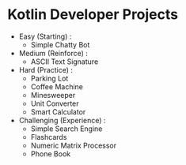 # Kotlin Developer Projects

* Easy (Starting) : 
  * Simple Chatty Bot
* Medium (Reinforce) :
  * ASCII Text Signature
* Hard (Practice) :
  * Parking Lot
  * Coffee Machine
  * Minesweeper
  * Unit Converter
  * Smart Calculator
* Challenging (Experience) :
  * Simple Search Engine
  * Flashcards
  * Numeric Matrix Processor
  * Phone Book 